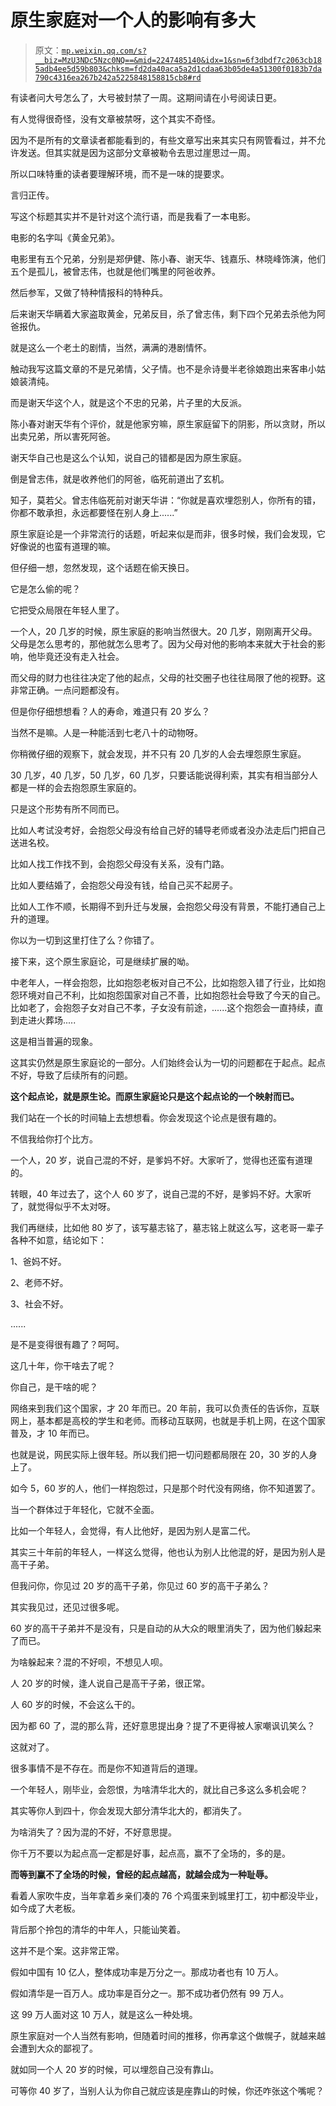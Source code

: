 # 原生家庭对一个人的影响有多大

> 原文：[`mp.weixin.qq.com/s?__biz=MzU3NDc5Nzc0NQ==&mid=2247485140&idx=1&sn=6f3dbdf7c2063cb185adb4ee5d59b803&chksm=fd2da40aca5a2d1cdaa63b05de4a51300f0183b7da790c4316ea267b242a5225848158815cb8#rd`](http://mp.weixin.qq.com/s?__biz=MzU3NDc5Nzc0NQ==&mid=2247485140&idx=1&sn=6f3dbdf7c2063cb185adb4ee5d59b803&chksm=fd2da40aca5a2d1cdaa63b05de4a51300f0183b7da790c4316ea267b242a5225848158815cb8#rd)

有读者问大号怎么了，大号被封禁了一周。这期间请在小号阅读日更。

有人觉得很奇怪，没有文章被禁呀，这个其实不奇怪。

因为不是所有的文章读者都能看到的，有些文章写出来其实只有网管看过，并不允许发送。但其实就是因为这部分文章被勒令去思过崖思过一周。

所以口味特重的读者要理解环境，而不是一味的提要求。

言归正传。

写这个标题其实并不是针对这个流行语，而是我看了一本电影。

电影的名字叫《黄金兄弟》。

电影里有五个兄弟，分别是郑伊健、陈小春、谢天华、钱嘉乐、林晓峰饰演，他们五个是孤儿，被曾志伟，也就是他们嘴里的阿爸收养。

然后参军，又做了特种情报科的特种兵。

后来谢天华瞒着大家盗取黄金，兄弟反目，杀了曾志伟，剩下四个兄弟去杀他为阿爸报仇。

就是这么一个老土的剧情，当然，满满的港剧情怀。

触动我写这篇文章的不是兄弟情，父子情。也不是佘诗曼半老徐娘跑出来客串小姑娘装清纯。

而是谢天华这个人，就是这个不忠的兄弟，片子里的大反派。

陈小春对谢天华有个评价，就是他家穷嘛，原生家庭留下的阴影，所以贪财，所以出卖兄弟，所以害死阿爸。

谢天华自己也是这么个认知，说自己的错都是因为原生家庭。

倒是曾志伟，就是收养他们的阿爸，临死前道出了玄机。

知子，莫若父。曾志伟临死前对谢天华讲：“你就是喜欢埋怨别人，你所有的错，你都不敢承担，永远都要怪在别人身上......”

原生家庭论是一个非常流行的话题，听起来似是而非，很多时候，我们会发现，它好像说的也蛮有道理的嘛。

但仔细一想，忽然发现，这个话题在偷天换日。

它是怎么偷的呢？

它把受众局限在年轻人里了。

一个人，20 几岁的时候，原生家庭的影响当然很大。20 几岁，刚刚离开父母。父母是怎么思考的，那他就怎么思考了。因为父母对他的影响本来就大于社会的影响，他毕竟还没有走入社会。

而父母的财力也往往决定了他的起点，父母的社交圈子也往往局限了他的视野。这非常正确。一点问题都没有。

但是你仔细想想看？人的寿命，难道只有 20 岁么？

当然不是嘛。人是一种能活到七老八十的动物呀。

你稍微仔细的观察下，就会发现，并不只有 20 几岁的人会去埋怨原生家庭。

30 几岁，40 几岁，50 几岁，60 几岁，只要话能说得利索，其实有相当部分人都是一样的会去抱怨原生家庭的。

只是这个形势有所不同而已。

比如人考试没考好，会抱怨父母没有给自己好的辅导老师或者没办法走后门把自己送进名校。

比如人找工作找不到，会抱怨父母没有关系，没有门路。

比如人要结婚了，会抱怨父母没有钱，给自己买不起房子。

比如人工作不顺，长期得不到升迁与发展，会抱怨父母没有背景，不能打通自己上升的道理。

你以为一切到这里打住了么？你错了。

接下来，这个原生家庭论，可是继续扩展的呦。

中老年人，一样会抱怨，比如抱怨老板对自己不公，比如抱怨入错了行业，比如抱怨环境对自己不利，比如抱怨国家对自己不善，比如抱怨社会导致了今天的自己。比如老了，会抱怨子女对自己不孝，子女没有前途，......这个抱怨会一直持续，直到走进火葬场.....

这是相当普遍的现象。

这其实仍然是原生家庭论的一部分。人们始终会认为一切的问题都在于起点。起点不好，导致了后续所有的问题。

**这个起点论，就是原生论。而原生家庭论只是这个起点论的一个映射而已。**

我们站在一个长的时间轴上去想想看。你会发现这个论点是很有趣的。

不信我给你打个比方。

一个人，20 岁，说自己混的不好，是爹妈不好。大家听了，觉得也还蛮有道理的。

转眼，40 年过去了，这个人 60 岁了，说自己混的不好，是爹妈不好。大家听了，就觉得似乎不太对呀。

我们再继续，比如他 80 岁了，该写墓志铭了，墓志铭上就这么写，这老哥一辈子各种不如意，结论如下：

1、爸妈不好。

2、老师不好。

3、社会不好。

......

是不是变得很有趣了？呵呵。

这几十年，你干啥去了呢？

你自己，是干啥的呢？

网络来到我们这个国家，才 20 年而已。20 年前，我可以负责任的告诉你，互联网上，基本都是高校的学生和老师。而移动互联网，也就是手机上网，在这个国家普及，才 10 年而已。

也就是说，网民实际上很年轻。所以我们把一切问题都局限在 20，30 岁的人身上了。

如今 5，60 岁的人，他们一样抱怨过，只是那个时代没有网络，你不知道罢了。

当一个群体过于年轻化，它就不全面。

比如一个年轻人，会觉得，有人比他好，是因为别人是富二代。

其实三十年前的年轻人，一样这么觉得，他也认为别人比他混的好，是因为别人是高干子弟。

但我问你，你见过 20 岁的高干子弟，你见过 60 岁的高干子弟么？

其实我见过，还见过很多呢。

60 岁的高干子弟并不是没有，只是自动的从大众的眼里消失了，因为他们躲起来了而已。

为啥躲起来？混的不好呗，不想见人呗。

人 20 岁的时候，逢人说自己是高干子弟，很正常。

人 60 岁的时候，不会这么干的。

因为都 60 了，混的那么背，还好意思提出身？提了不更得被人家嘲讽讥笑么？

这就对了。

很多事情不是不存在。而是你不知道背后的道理。

一个年轻人，刚毕业，会怨恨，为啥清华北大的，就比自己多这么多机会呢？

其实等你人到四十，你会发现大部分清华北大的，都消失了。

为啥消失了？因为混的不好，不好意思提。

你千万不要以为起点高一定都是好事，起点高，赢不了全场的，多的是。

**而等到赢不了全场的时候，曾经的起点越高，就越会成为一种耻辱。**

看着人家吹牛皮，当年拿着乡亲们凑的 76 个鸡蛋来到城里打工，初中都没毕业，如今成了大老板。

背后那个拎包的清华的中年人，只能讪笑着。

这并不是个案。这非常正常。

假如中国有 10 亿人，整体成功率是万分之一。那成功者也有 10 万人。

假如清华是一百万人。成功率是百分之一。那不成功者仍然有 99 万人。

这 99 万人面对这 10 万人，就是这么一种处境。

原生家庭对一个人当然有影响，但随着时间的推移，你再拿这个做幌子，就越来越会遭到大众的鄙视了。

就如同一个人 20 岁的时候，可以埋怨自己没有靠山。

可等你 40 岁了，当别人认为你自己就应该是座靠山的时候，你还咋张这个嘴呢？